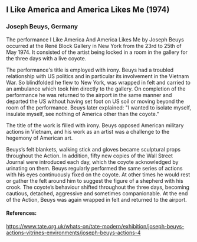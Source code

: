 ## I Like America and America Likes Me (1974)
### Joseph Beuys, Germany

The performance I Like America And America Likes Me by Joseph Beuys occurred at the René Block Gallery in New York from the 23rd to 25th of May 1974. It consisted of the artist being locked in a room in the gallery for the three days with a live coyote.

The performance's title is employed with irony. Beuys had a troubled relationship with US politics and in particular its involvement in the Vietnam War. So blindfolded he flew to New York, was wrapped in felt and carried to an ambulance which took him directly to the gallery. On completion of the performance he was returned to the airport in the same manner and departed the US without having set foot on US soil or moving beyond the room of the performance. Beuys later explained: "I wanted to isolate myself, insulate myself, see nothing of America other than the coyote." 



The title of the work is filled with irony. Beuys opposed American military actions in Vietnam, and his work as an artist was a challenge to the hegemony of American art.

Beuys’s felt blankets, walking stick and gloves became sculptural props throughout the Action. In addition, fifty new copies of the Wall Street Journal were introduced each day, which the coyote acknowledged by urinating on them. Beuys regularly performed the same series of actions with his eyes continuously fixed on the coyote. At other times he would rest or gather the felt around him to suggest the figure of a shepherd with his crook. The coyote’s behaviour shifted throughout the three days, becoming cautious, detached, aggressive and sometimes companionable. At the end of the Action, Beuys was again wrapped in felt and returned to the airport.






#### References:
https://www.tate.org.uk/whats-on/tate-modern/exhibition/joseph-beuys-actions-vitrines-environments/joseph-beuys-actions-4